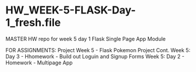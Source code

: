 # HW_WEEK-5-FLASK-Day-1_fresh.file

MASTER HW repo for week 5 day 1 Flask Single Page App Module

FOR ASSIGNMENTS:
Project Week 5 - Flask Pokemon Project Cont.
Week 5: Day 3 - Hhomework - Build out Loguin and Signup Forms
Week 5: Day 2 - Homework - Multipage App

